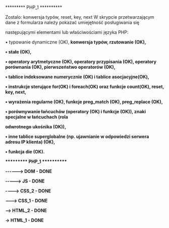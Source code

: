 ********* PHP_1 **********

Zostalo: konwersja typów, reset, key, next
W skrypcie przetwarzającym dane z formularza należy pokazać umiejętność posługiwania się

następującymi elementami lub właściwościami języka PHP:

• typowanie dynamiczne (OK), <b>konwersja typów<b>, rzutowanie (OK),

• stałe (OK),

• operatory arytmetyczne (OK), operatory przypisania (OK), operatory porównania (OK), pierwszeństwo operatorów (OK),

• tablice indeksowane numerycznie (OK) i tablice asocjacyjne(OK),

• instrukcje sterujące for(OK) i foreach(OK) oraz funkcje count(OK), <b>reset</b>, <b>key</b>, <b>next</b>,

• wyrażenia regularne (OK), funkcje preg_match (OK), preg_replace (OK),

• porównywanie łańcuchów (operatory (OK) i funkcje (OK)), znaki specjalne w łańcuchach (rola

odwrotnego ukośnika (OK)),

• inne tablice superglobalne (np. ujawnianie w odpowiedzi serwera adresu IP klienta) (OK),

• funkcja die (OK).

********* PHP_1 **********

------> DOM - DONE

-----> JS - DONE

----> CSS_2 - DONE

---> CSS_1 - DONE

--> HTML_2 - DONE

-> HTML_1 - DONE
